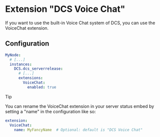 # Extension "DCS Voice Chat"
If you want to use the built-in Voice Chat system of DCS, you can use the VoiceChat extension.

## Configuration
```yaml
MyNode:
  # [...]
  instances:
    DCS.dcs_serverrelease:
      # [...]
      extensions:
        VoiceChat:
          enabled: true
```

> [!TIP]
> You can rename the VoiceChat extension in your server status embed by setting a "name" in the configuration like so:
> ```yaml
> extension:
>   VoiceChat:
>     name: MyFancyName  # Optional: default is "DCS Voice Chat"
> ```
